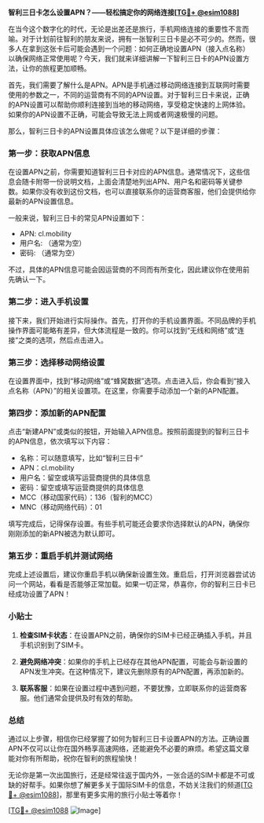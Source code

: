 **智利三日卡怎么设置APN？——轻松搞定你的网络连接[[TG💪+ @esim1088](https://t.me/s/esim1088)]**

在当今这个数字化的时代，无论是出差还是旅行，手机网络连接的重要性不言而喻。对于计划前往智利的朋友来说，拥有一张智利三日卡是必不可少的。然而，很多人在拿到这张卡后可能会遇到一个问题：如何正确地设置APN（接入点名称）以确保网络正常使用呢？今天，我们就来详细讲解一下智利三日卡的APN设置方法，让你的旅程更加顺畅。

首先，我们需要了解什么是APN。APN是手机通过移动网络连接到互联网时需要使用的参数之一，不同的运营商有不同的APN设置。对于智利三日卡来说，正确的APN设置可以帮助你顺利连接到当地的移动网络，享受稳定快速的上网体验。如果你的APN设置不正确，可能会导致无法上网或者网速极慢的问题。

那么，智利三日卡的APN设置具体应该怎么做呢？以下是详细的步骤：

### 第一步：获取APN信息

在设置APN之前，你需要知道智利三日卡对应的APN信息。通常情况下，这些信息会随卡附带一份说明文档，上面会清楚地列出APN、用户名和密码等关键参数。如果你没有收到这份文档，也可以直接联系你的运营商客服，他们会提供给你最新的APN设置信息。

一般来说，智利三日卡的常见APN设置如下：
- APN: cl.mobility
- 用户名: （通常为空）
- 密码: （通常为空）

不过，具体的APN信息可能会因运营商的不同而有所变化，因此建议你在使用前先确认一下。

### 第二步：进入手机设置

接下来，我们开始进行实际操作。首先，打开你的手机设置界面。不同品牌的手机操作界面可能略有差异，但大体流程是一致的。你可以找到“无线和网络”或“连接”之类的选项，然后点击进入。

### 第三步：选择移动网络设置

在设置界面中，找到“移动网络”或“蜂窝数据”选项。点击进入后，你会看到“接入点名称（APN）”的相关设置项。在这里，你需要手动添加一个新的APN配置。

### 第四步：添加新的APN配置

点击“新建APN”或类似的按钮，开始输入APN信息。按照前面提到的智利三日卡的APN信息，依次填写以下内容：
- 名称：可以随意填写，比如“智利三日卡”
- APN：cl.mobility
- 用户名：留空或填写运营商提供的具体信息
- 密码：留空或填写运营商提供的具体信息
- MCC（移动国家代码）：136（智利的MCC）
- MNC（移动网络代码）：01

填写完成后，记得保存设置。有些手机可能还会要求你选择默认的APN，确保你刚刚添加的新APN被选为默认即可。

### 第五步：重启手机并测试网络

完成上述设置后，建议你重启手机以确保新设置生效。重启后，打开浏览器尝试访问一个网站，看看是否能够正常加载。如果一切正常，恭喜你，你的智利三日卡已经成功设置了APN！

### 小贴士

1. **检查SIM卡状态**：在设置APN之前，确保你的SIM卡已经正确插入手机，并且手机识别到了SIM卡。
   
2. **避免网络冲突**：如果你的手机上已经存在其他APN配置，可能会与新设置的APN发生冲突。在这种情况下，建议先删除原有的APN配置，再添加新的。

3. **联系客服**：如果在设置过程中遇到问题，不要犹豫，立即联系你的运营商客服。他们通常会提供及时有效的帮助。

### 总结

通过以上步骤，相信你已经掌握了如何为智利三日卡设置APN的方法。正确设置APN不仅可以让你在国外畅享高速网络，还能避免不必要的麻烦。希望这篇文章能对你有所帮助，祝你在智利的旅程愉快！

无论你是第一次出国旅行，还是经常往返于国内外，一张合适的SIM卡都是不可或缺的好帮手。如果你想了解更多关于国际SIM卡的信息，不妨关注我们的频道[[TG💪+ @esim1088](https://t.me/s/esim1088)]，那里有更多实用的旅行小贴士等着你！

[[TG💪+ @esim1088](https://t.me/s/esim1088) ![Image](https://i.postimg.cc/4NQfJmqS/Snipaste-2025-05-13-00-14-12.png)]